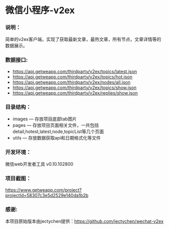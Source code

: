 # 微信小程序-v2ex


### 说明：
简单的v2ex客户端，实现了获取最新文章，最热文章，所有节点，文章详情等的数据展示。

### 数据接口:

- https://api.getweapp.com/thirdparty/v2ex/topics/latest.json
- https://api.getweapp.com/thirdparty/v2ex/topics/hot.json
- https://api.getweapp.com/thirdparty/v2ex/nodes/all.json
- https://api.getweapp.com/thirdparty/v2ex/topics/show.json
- https://api.getweapp.com/thirdparty/v2ex/replies/show.json

### 目录结构：
- images — 存放项目底部tab图片
- pages — 存放项目页面相关文件，一共包括detail,hotest,latest,node,topicList等几个页面
- utils — 存放数据获取api和日期格式化等文件

### 开发环境：
微信web开发者工具 v0.10.102800

### 项目截图：
https://www.getweapp.com/project?projectId=58307c3e5d2529e140da1b2b

### 感谢:
本项目原始版本由jectychen提供：https://github.com/jectychen/wechat-v2ex
